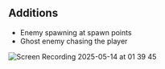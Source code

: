 ## Additions

- Enemy spawning at spawn points
- Ghost enemy chasing the player

![Screen Recording 2025-05-14 at 01 39 45](https://github.com/user-attachments/assets/e722a3e4-2f4a-42fb-b8f6-35ecad0159be)

